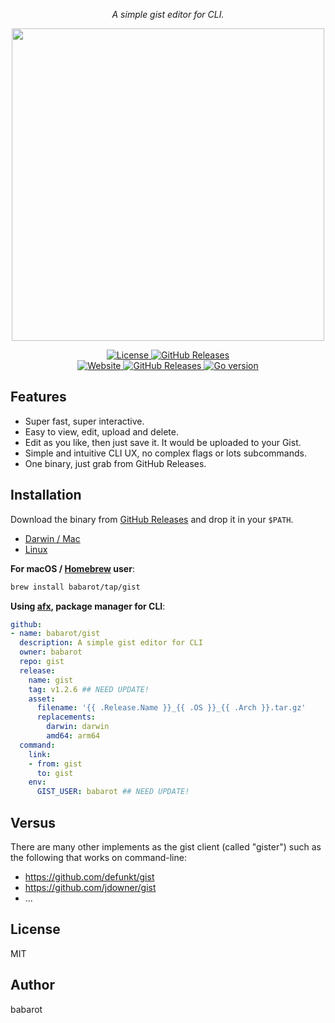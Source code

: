 <p align="center"><em>A simple gist editor for CLI.</em></p>
<p align="center">
  <img src="./docs/screenshot.png" width="500">
</p>

<p align="center">
    <a href="https://babarot.mit-license.org">
        <img src="https://img.shields.io/github/license/babarot/gist" alt="License"/>
    </a>
    <a href="https://github.com/babarot/gist/releases">
        <img
            src="https://img.shields.io/github/v/release/babarot/gist"
            alt="GitHub Releases"/>
    </a>
    <br />
    <a href="https://babarot.github.io/gist/">
        <img
            src="https://img.shields.io/website?down_color=lightgrey&down_message=donw&up_color=green&up_message=up&url=https%3A%2F%2Fbabarot.github.io%2Fgist"
            alt="Website"
            />
    </a>
    <a href="https://github.com/babarot/gist/actions/workflows/release.yaml">
        <img
            src="https://github.com/babarot/gist/actions/workflows/release.yaml/badge.svg"
            alt="GitHub Releases"
            />
    </a>
    <a href="https://github.com/babarot/gist/blob/master/go.mod">
        <img
            src="https://img.shields.io/github/go-mod/go-version/babarot/gist"
            alt="Go version"
            />
    </a>
</p>

## Features

- Super fast, super interactive.
- Easy to view, edit, upload and delete.
- Edit as you like, then just save it. It would be uploaded to your Gist.
- Simple and intuitive CLI UX, no complex flags or lots subcommands.
- One binary, just grab from GitHub Releases.

## Installation

Download the binary from [GitHub Releases][release] and drop it in your `$PATH`.

- [Darwin / Mac](https://github.com/babarot/gist/releases/latest)
- [Linux](https://github.com/babarot/gist/releases/latest)

**For macOS / [Homebrew](https://brew.sh/) user**:

```bash
brew install babarot/tap/gist
```

**Using [afx](https://github.com/babarot/afx), package manager for CLI**:

```yaml
github:
- name: babarot/gist
  description: A simple gist editor for CLI
  owner: babarot
  repo: gist
  release:
    name: gist
    tag: v1.2.6 ## NEED UPDATE!
    asset:
      filename: '{{ .Release.Name }}_{{ .OS }}_{{ .Arch }}.tar.gz'
      replacements:
        darwin: darwin
        amd64: arm64
  command:
    link:
    - from: gist
      to: gist
    env:
      GIST_USER: babarot ## NEED UPDATE!
```

## Versus

There are many other implements as the gist client (called "gister") such as the following that works on command-line:

- <https://github.com/defunkt/gist>
- <https://github.com/jdowner/gist>
- ...

## License

MIT

## Author

babarot

[release]: https://github.com/babarot/gist/releases
[license]: https://babarot.mit-license.org
